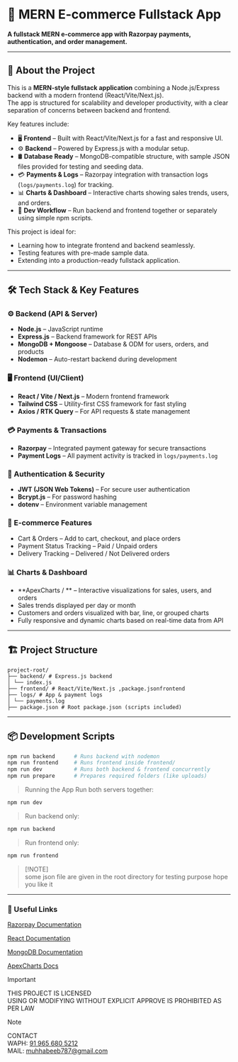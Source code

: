 # 🛒 MERN E-commerce Fullstack App

**A fullstack MERN e-commerce app with Razorpay payments, authentication, and order management.**

---

## 📖 About the Project

This is a **MERN-style fullstack application** combining a Node.js/Express backend with a modern frontend (React/Vite/Next.js).  
The app is structured for scalability and developer productivity, with a clear separation of concerns between backend and frontend.

Key features include:

- 🖥 **Frontend** – Built with React/Vite/Next.js for a fast and responsive UI.
- ⚙️ **Backend** – Powered by Express.js with a modular setup.
- 🛢 **Database Ready** – MongoDB-compatible structure, with sample JSON files provided for testing and seeding data.
- 💳 **Payments & Logs** – Razorpay integration with transaction logs (`logs/payments.log`) for tracking.
- 📊 **Charts & Dashboard** – Interactive charts showing sales trends, users, and orders.
- 🔄 **Dev Workflow** – Run backend and frontend together or separately using simple npm scripts.

This project is ideal for:

- Learning how to integrate frontend and backend seamlessly.
- Testing features with pre-made sample data.
- Extending into a production-ready fullstack application.

---

## 🛠 Tech Stack & Key Features

### ⚙️ Backend (API & Server)

- **Node.js** – JavaScript runtime
- **Express.js** – Backend framework for REST APIs
- **MongoDB + Mongoose** – Database & ODM for users, orders, and products
- **Nodemon** – Auto-restart backend during development

### 🖥 Frontend (UI/Client)

- **React / Vite / Next.js** – Modern frontend framework
- **Tailwind CSS** – Utility-first CSS framework for fast styling
- **Axios / RTK Query** – For API requests & state management

### 💳 Payments & Transactions

- **Razorpay** – Integrated payment gateway for secure transactions
- **Payment Logs** – All payment activity is tracked in `logs/payments.log`

### 🔐 Authentication & Security

- **JWT (JSON Web Tokens)** – For secure user authentication
- **Bcrypt.js** – For password hashing
- **dotenv** – Environment variable management

### 🛒 E-commerce Features

- Cart & Orders – Add to cart, checkout, and place orders
- Payment Status Tracking – Paid / Unpaid orders
- Delivery Tracking – Delivered / Not Delivered orders

### 📊 Charts & Dashboard

- **ApexCharts / ** – Interactive visualizations for sales, users, and orders
- Sales trends displayed per day or month
- Customers and orders visualized with bar, line, or grouped charts
- Fully responsive and dynamic charts based on real-time data from API

---

## 🏗 Project Structure

```
project-root/
├── backend/ # Express.js backend
│ └── index.js
├── frontend/ # React/Vite/Next.js ,package.jsonfrontend
├── logs/ # App & payment logs
│ └── payments.log
├── package.json # Root package.json (scripts included)
```

---

## 📦 Development Scripts

```bash
npm run backend      # Runs backend with nodemon
npm run frontend     # Runs frontend inside frontend/
npm run dev          # Runs both backend & frontend concurrently
npm run prepare      # Prepares required folders (like uploads)
```

> Running the App
> Run both servers together:

```bash
npm run dev
```

> Run backend only:

```bash
npm run backend
```

> Run frontend only:

```bash
npm run frontend
```

> [!NOTE]\
> some json file are given in the root directory for testing purpose
> hope you like it

---

### 🔗 Useful Links

[Razorpay Documentation]("https://razorpay.com/docs/")

[React Documentation]("https://react.dev/")

[MongoDB Documentation]("https://www.mongodb.com/docs/")

[ApexCharts Docs]("https://apexcharts.com/docs/")

> [!IMPORTANT]
> THIS PROJECT IS LICENSED<br>
> USING OR MODIFYING WITHOUT EXPLICIT APPROVE IS PROHIBITED AS PER LAW

> [!NOTE]
> CONTACT<br/>
> WAPH: [91 965 680 5212]("https:/wa.me/919656805212")<br/>
> MAIL: [muhhabeeb787@gmail.com](mailto:muhhabeeb787@gmail.com)
